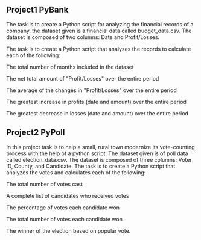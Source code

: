 
## Project1 PyBank

The task is to create a Python script for analyzing the financial records of a company. the dataset given is a financial data called budget_data.csv. The dataset is composed of two columns: Date and Profit/Losses.

The task is to create a Python script that analyzes the records to calculate each of the following:

The total number of months included in the dataset

The net total amount of "Profit/Losses" over the entire period

The average of the changes in "Profit/Losses" over the entire period

The greatest increase in profits (date and amount) over the entire period

The greatest decrease in losses (date and amount) over the entire period



## Project2 PyPoll

In this project task is to help a small, rural town modernize its vote-counting process with the help of a python script. The dataset given is of poll data called election_data.csv. The dataset is composed of three columns: Voter ID, County, and Candidate. The task is to create a Python script that analyzes the votes and calculates each of the following:

The total number of votes cast

A complete list of candidates who received votes

The percentage of votes each candidate won

The total number of votes each candidate won

The winner of the election based on popular vote.
